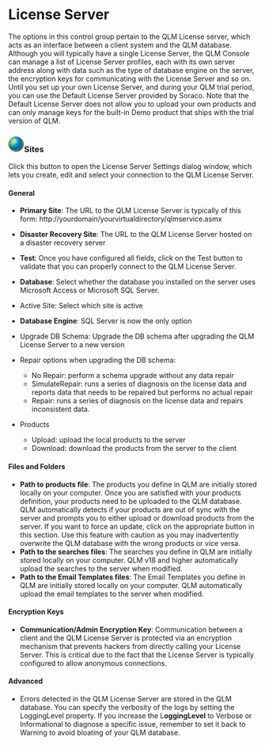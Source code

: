 # License Server

The options in this control group pertain to the QLM License server, which acts as an interface between a client system and the QLM database. Although you will typically have a single License Server, the QLM Console can manage a list of License Server profiles, each with its own server address along with data such as the type of database engine on the server, the encryption keys for communicating with the License Server and so on. Until you set up your own License Server, and during your QLM trial period, you can use the Default License Server provided by Soraco. Note that the Default License Server does not allow you to upload your own products and can only manage keys for the built-in Demo product that ships with the trial version of QLM.

### ![](<../../../.gitbook/assets/image (19).png>)Sites

Click this button to open the License Server Settings dialog window, which lets you create, edit and select your connection to the QLM License Server.

#### General

* **Primary Site**: The URL to the QLM License Server is typically of this form: http://yourdomain/yourvirtualdirectory/qlmservice.asmx
* **Disaster Recovery Site**: The URL to the QLM License Server hosted on a disaster recovery server
* **Test**: Once you have configured all fields, click on the Test button to validate that you can properly connect to the QLM License Server.
* **Database**: Select whether the database you installed on the server uses Microsoft Access or Microsoft SQL Server.
* Active Site: Select which site is active
* **Database Engine**: SQL Server is now the only option
* Upgrade DB Schema: Upgrade the DB schema after upgrading the QLM License Server to a new version
*   Repair options when upgrading the DB schema:&#x20;

    * No Repair: perform a schema upgrade without any data repair
    * SimulateRepair: runs a series of diagnosis on the license data and reports data that needs to be repaired but performs no actual repair
    * Repair: runs a series of diagnosis on the license data and repairs inconsistent data.


* Products
  * Upload: upload the local products to the server
  * Download: download the products from the server to the client

#### Files and Folders

* **Path to products file**: The products you define in QLM are initially stored locally on your computer. Once you are satisfied with your products definition, your products need to be uploaded to the QLM database. QLM automatically detects if your products are out of sync with the server and prompts you to either upload or download products from the server. If you want to force an update, click on the appropriate button in this section. Use this feature with caution as you may inadvertently overwrite the QLM database with the wrong products or vice versa.
* **Path to the searches files**: The searches you define in QLM are initially stored locally on your computer. QLM v18 and higher automatically upload the searches to the server when modified.
* **Path to the Email Templates files**: The Email Templates you define in QLM are initially stored locally on your computer. QLM automatically upload the email templates to the server when modified.

#### Encryption Keys

* **Communication/Admin Encryption Key**: Communication between a client and the QLM License Server is protected via an encryption mechanism that prevents hackers from directly calling your License Server. This is critical due to the fact that the License Server is typically configured to allow anonymous connections.

#### Advanced

* Errors detected in the QLM License Server are stored in the QLM database. You can specify the verbosity of the logs by setting the LoggingLevel property. If you increase the L**oggingLevel** to Verbose or Informational to diagnose a specific issue, remember to set it back to Warning to avoid bloating of your QLM database.



